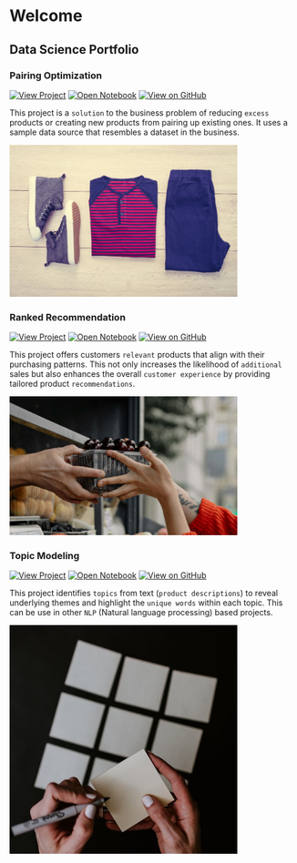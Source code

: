 # Welcome

## Data Science Portfolio

### Pairing Optimization
[![View Project](https://img.shields.io/badge/Material-View_Project-purple?logo=MaterialforMKDOCS)](https://cesarservin.com/pairing_optimization/index.html)
[![Open Notebook](https://img.shields.io/badge/Jupyter-Open_Notebook-blue?logo=Jupyter)](https://github.com/cesarservin/pairing_optimization/blob/main/notebooks/main.ipynb)
[![View on GitHub](https://img.shields.io/badge/GitHub-View_on_GitHub-blue?logo=GitHub)](https://github.com/cesarservin/pairing_optimization)

This project is a `solution` to the business problem of reducing `excess` products or creating new products from pairing up existing ones. It uses a sample data source that resembles a dataset in the business. 

<img src="assets\suggestion.jpg" alt="Pairs" width="400">

<br>

### Ranked Recommendation

[![View Project](https://img.shields.io/badge/Material-View_Project-purple?logo=MaterialforMKDOCS)](https://cesarservin.com/ranked_recommendation/index.html)
[![Open Notebook](https://img.shields.io/badge/Jupyter-Open_Notebook-blue?logo=Jupyter)](https://github.com/cesarservin/ranked_recommendation/blob/main/notebooks/ranked_recommendation_main.ipynb)
[![View on GitHub](https://img.shields.io/badge/GitHub-View_on_GitHub-blue?logo=GitHub)](https://github.com/cesarservin/ranked_recommendation)

This project offers customers `relevant` products that align with their purchasing patterns. This not only increases the likelihood of `additional` sales but also enhances the overall ``customer experience`` by providing tailored product `recommendations`.

<img src="assets\suggest_item.jpg" alt="Pairs" width="400">

<br>

### Topic Modeling

[![View Project](https://img.shields.io/badge/Material-View_Project-purple?logo=MaterialforMKDOCS)](https://cesarservin.com/topic_modeling/index.html)
[![Open Notebook](https://img.shields.io/badge/Jupyter-Open_Notebook-blue?logo=Jupyter)](https://github.com/cesarservin/topic_modeling/blob/main/notebooks/topic_modeling_main.ipynb)
[![View on GitHub](https://img.shields.io/badge/GitHub-View_on_GitHub-blue?logo=GitHub)](https://github.com/cesarservin/topic_modeling)

This project identifies `topics` from text (`product descriptions`) to reveal underlying themes and highlight the `unique words` within each topic. This can be use in other `NLP` (Natural language processing) based projects.


<img src="assets\topic_modeling_Logo.jpg" alt="Pairs" width="400">

<br>

<!-- <br>
<center><img src="assets/suggest_item.png" width="400" height="400"/></center>
<br> -->